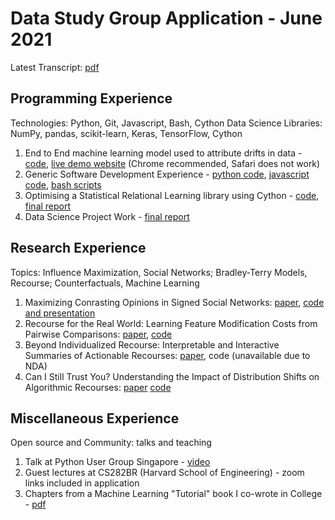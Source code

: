 # Data Study Group Application - June 2021

Latest Transcript: [pdf](https://github.com/kaivalyar/DSG/blob/master/Docs/Master-Transcript.pdf)

## Programming Experience
Technologies: Python, Git, Javascript, Bash, Cython
Data Science Libraries: NumPy, pandas, scikit-learn, Keras, TensorFlow, Cython

1. End to End machine learning model used to attribute drifts in data - [code](https://github.com/kairawal/AutoVis), [live demo website](https://share.streamlit.io/kairawal/autovis/main/drift_attributor_app.py) (Chrome recommended, Safari does not work)
2. Generic Software Development Experience - [python code](https://github.com/kaivalyar/HistManager), [javascript code](https://github.com/kaivalyar/GitPreview), [bash scripts](https://github.com/kaivalyar/ToggleTouch)
3. Optimising a Statistical Relational Learning library using Cython - [code](https://github.com/kaivalyar/pracmln), [final report](https://kaivalyar.github.io/gsoc18-pracmln/)
4. Data Science Project Work - [final report](https://not-a-hot-dog.github.io/spotify_project/)

## Research Experience
Topics: Influence Maximization, Social Networks; Bradley-Terry Models, Recourse; Counterfactuals, Machine Learning

1. Maximizing Conrasting Opinions in Signed Social Networks: [paper](https://www.ntu.edu.sg/home/arijit.khan/Papers/cosine.pdf), [code and presentation](https://github.com/kaivalyar/COSiNeMax)
2. Recourse for the Real World: Learning Feature Modification Costs from Pairwise Comparisons: [paper](), [code](https://github.com/kaivalyar/RealWorldRecourse)
3. Beyond Individualized Recourse: Interpretable and Interactive Summaries of Actionable Recourses: [paper](https://proceedings.neurips.cc/paper/2020/hash/8ee7730e97c67473a424ccfeff49ab20-Abstract.html), code (unavailable due to NDA)
4. Can I Still Trust You? Understanding the Impact of Distribution Shifts on Algorithmic Recourses: [paper](https://arxiv.org/abs/2012.11788) [code]()

## Miscellaneous Experience
Open source and Community: talks and teaching

1. Talk at Python User Group Singapore - [video](https://youtu.be/oeAlfulilXo)
2. Guest lectures at CS282BR (Harvard School of Engineering) - zoom links included in application
3. Chapters from a Machine Learning "Tutorial" book I co-wrote in College - [pdf](https://github.com/kaivalyar/DSG/blob/master/Docs/Bachelor-BookChapters.pdf)
